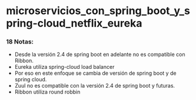 # microservicios_con_spring_boot_y_spring-cloud_netflix_eureka

### 18 Notas:
- Desde la versión 2.4 de spring boot en adelante no es compatible con Ribbon.
- Eureka utiliza spring-cloud load balancer
- Por eso en este enfoque se cambia de versión de spring boot y de spring cloud.
- Zuul no es compatible con la versión 2.4 de spring boot y futuras.
- Ribbon utiliza round robbin
